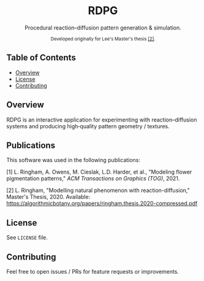 <div align="center">

# RDPG

Procedural reaction–diffusion pattern generation & simulation.

<sup>Developed originally for Lee's Master's thesis <a href="https://algorithmicbotany.org/papers/ringham.thesis.2020-compressed.pdf">[2]</a>.</sup>

</div>

## Table of Contents
- [Overview](#overview)
- [License](#license)
- [Contributing](#contributing)

## Overview
RDPG is an interactive application for experimenting with reaction–diffusion systems and producing high‑quality pattern geometry / textures.


## Publications

This software was used in the following publications:

[1] L. Ringham, A. Owens, M. Cieslak, L.D. Harder, et al., "Modeling flower pigmentation patterns," <i>ACM Transactions on Graphics (TOG)</i>, 2021.

[2] L. Ringham, "Modelling natural phenomenon with reaction-diffusion," Master's Thesis, 2020. Available: <a href="https://algorithmicbotany.org/papers/ringham.thesis.2020-compressed.pdf">https://algorithmicbotany.org/papers/ringham.thesis.2020-compressed.pdf</a>

## License
See `LICENSE` file.

## Contributing
Feel free to open issues / PRs for feature requests or improvements.